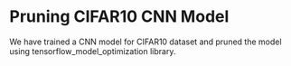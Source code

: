 # Pruning CIFAR10 CNN Model
 We have trained a CNN model for CIFAR10 dataset and pruned the model using tensorflow_model_optimization library. 
